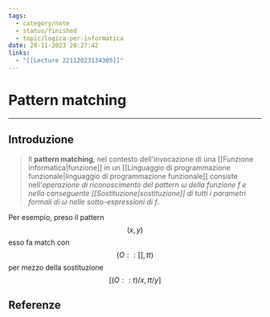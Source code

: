 ```yaml
---
tags:
  - category/note
  - status/finished
  - topic/logica-per-informatica
date: 28-11-2023 20:27:42
links:
  - "[[Lecture 22112023134305]]"
---
```

# Pattern matching
---
## Introduzione
> Il **pattern matching**, nel contesto dell'invocazione di una [[Funzione informatica|funzione]] in un [[Linguaggio di programmazione funzionale|linguaggio di programmazione funzionale]] consiste nell'_operazione di riconoscimento del pattern $\omega$ della funzione $f$ e nella conseguente [[Sostituzione|sostituzione]] di tutti i parametri formali di $\omega$ nelle sotto-espressioni di $f$_.

Per esempio, preso il pattern
$$(x, y)$$
esso fa match con
$$(O::[], tt)$$
per mezzo della sostituzione
$$[(O::t)/x, tt/y]$$

## Referenze